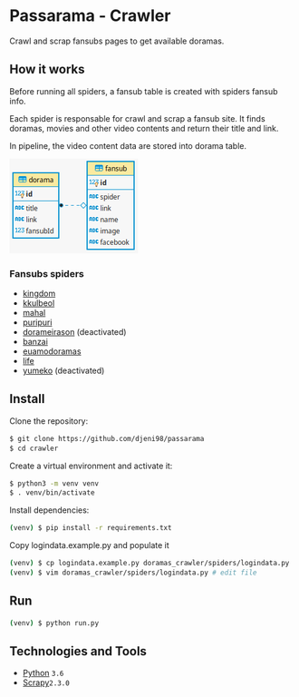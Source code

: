 # Passarama - Crawler

Crawl and scrap fansubs pages to get available doramas.

## How it works

Before running all spiders, a fansub table is created with spiders fansub info.

Each spider is responsable for crawl and scrap a fansub site.
It finds doramas, movies and other video contents and return their title and link.

In pipeline, the video content data are stored into dorama table.

![ER Diagram](ER.png)

### Fansubs spiders

* [kingdom](doramas_crawler/spiders/kingdom.py)
* [kkulbeol](doramas_crawler/spiders/kkulbeol.py)
* [mahal](doramas_crawler/spiders/mahal.py)
* [puripuri](doramas_crawler/spiders/puripuri.py)
* [dorameirason](doramas_crawler/spiders/dorameirason.py) (deactivated)
* [banzai](doramas_crawler/spiders/banzai.py)
* [euamodoramas](doramas_crawler/spiders/euamodoramas.py)
* [life](doramas_crawler/spiders/life.py)
* [yumeko](doramas_crawler/spiders/yumeko.py) (deactivated)

## Install

Clone the repository:
```sh
$ git clone https://github.com/djeni98/passarama
$ cd crawler
```

Create a virtual environment and activate it:
```sh
$ python3 -m venv venv
$ . venv/bin/activate
```

Install dependencies:
```sh
(venv) $ pip install -r requirements.txt
```

Copy logindata.example.py and populate it
```sh
(venv) $ cp logindata.example.py doramas_crawler/spiders/logindata.py
(venv) $ vim doramas_crawler/spiders/logindata.py # edit file
```

## Run

```sh
(venv) $ python run.py
```

## Technologies and Tools

* [Python](https://www.python.org/) ```3.6```
* [Scrapy](https://docs.scrapy.org/en/2.3/)```2.3.0```


